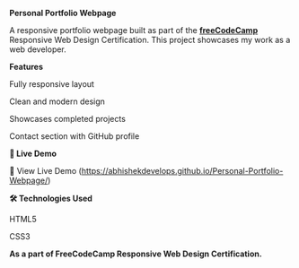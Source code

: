 **Personal Portfolio Webpage**

A responsive portfolio webpage built as part of the **[freeCodeCamp](https://www.freecodecamp.org/)** Responsive Web Design Certification. This project showcases my work as a web developer.

**Features**

Fully responsive layout

Clean and modern design

Showcases completed projects

Contact section with GitHub profile

**📌 Live Demo**

🔗 View Live Demo (https://abhishekdevelops.github.io/Personal-Portfolio-Webpage/)

**🛠 Technologies Used**

HTML5

CSS3


**As a part of FreeCodeCamp Responsive Web Design Certification.**


